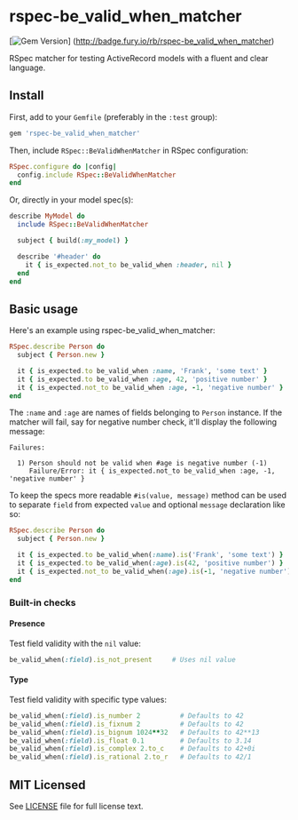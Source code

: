 # rspec-be_valid_when_matcher

[![Gem Version](https://badge.fury.io/rb/rspec-be_valid_when_matcher.svg)]
(http://badge.fury.io/rb/rspec-be_valid_when_matcher)

RSpec matcher for testing ActiveRecord models with a fluent and clear language.

## Install

First, add to your `Gemfile` (preferably in the `:test` group):

```ruby
gem 'rspec-be_valid_when_matcher'
```

Then, include `RSpec::BeValidWhenMatcher` in RSpec configuration:

```ruby
RSpec.configure do |config|
  config.include RSpec::BeValidWhenMatcher
end
```

Or, directly in your model spec(s):

```ruby
describe MyModel do
  include RSpec::BeValidWhenMatcher

  subject { build(:my_model) }

  describe '#header' do
    it { is_expected.not_to be_valid_when :header, nil }
  end
end
```

## Basic usage

Here's an example using rspec-be_valid_when_matcher:

```ruby
RSpec.describe Person do
  subject { Person.new }

  it { is_expected.to be_valid_when :name, 'Frank', 'some text' }
  it { is_expected.to be_valid_when :age, 42, 'positive number' }
  it { is_expected.not_to be_valid_when :age, -1, 'negative number' }
end
```

The `:name` and `:age` are names of fields belonging to `Person` instance. If the matcher will fail,
say for negative number check, it'll display the following message:

```console
Failures:

  1) Person should not be valid when #age is negative number (-1)
     Failure/Error: it { is_expected.not_to be_valid_when :age, -1, 'negative number' }
```

To keep the specs more readable `#is(value, message)` method can be used to separate `field`
from expected `value` and optional `message` declaration like so:

```ruby
RSpec.describe Person do
  subject { Person.new }

  it { is_expected.to be_valid_when(:name).is('Frank', 'some text') }
  it { is_expected.to be_valid_when(:age).is(42, 'positive number') }
  it { is_expected.not_to be_valid_when(:age).is(-1, 'negative number') }
end
```

### Built-in checks

#### Presence

Test field validity with the `nil` value:

```ruby
be_valid_when(:field).is_not_present     # Uses nil value
```

#### Type

Test field validity with specific type values:

```ruby
be_valid_when(:field).is_number 2          # Defaults to 42
be_valid_when(:field).is_fixnum 2          # Defaults to 42
be_valid_when(:field).is_bignum 1024**32   # Defaults to 42**13
be_valid_when(:field).is_float 0.1         # Defaults to 3.14
be_valid_when(:field).is_complex 2.to_c    # Defaults to 42+0i
be_valid_when(:field).is_rational 2.to_r   # Defaults to 42/1
```

## MIT Licensed

See [LICENSE](https://github.com/mtuchowski/rspec-be_valid_when_matcher/blob/master/LICENSE) file
for full license text.
